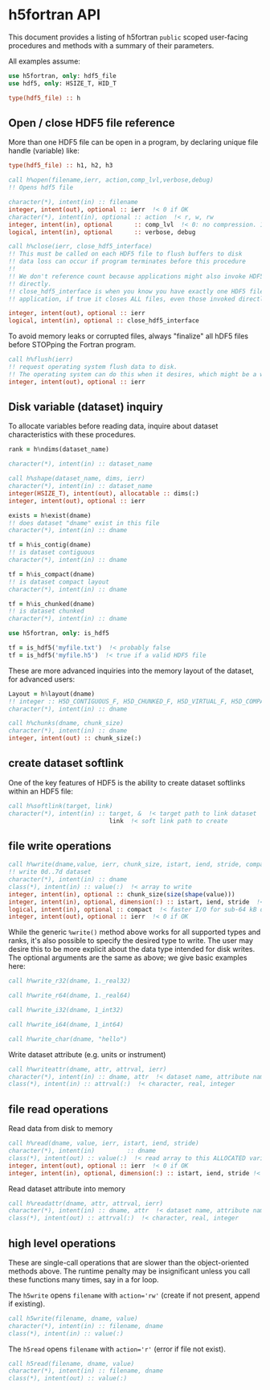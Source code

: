 # h5fortran API

This document provides a listing of h5fortran `public` scoped user-facing procedures and methods with a summary of their parameters.

All examples assume:

```fortran
use h5fortran, only: hdf5_file
use hdf5, only: HSIZE_T, HID_T

type(hdf5_file) :: h
```

## Open / close HDF5 file reference

More than one HDF5 file can be open in a program, by declaring unique file handle (variable) like:

```fortran
type(hdf5_file) :: h1, h2, h3
```

```fortran
call h%open(filename,ierr, action,comp_lvl,verbose,debug)
!! Opens hdf5 file

character(*), intent(in) :: filename
integer, intent(out), optional :: ierr  !< 0 if OK
character(*), intent(in), optional :: action  !< r, w, rw
integer, intent(in), optional      :: comp_lvl  !< 0: no compression. 1-9: ZLIB compression, higher is more compressior
logical, intent(in), optional      :: verbose, debug
```

```fortran
call h%close(ierr, close_hdf5_interface)
!! This must be called on each HDF5 file to flush buffers to disk
!! data loss can occur if program terminates before this procedure
!!
!! We don't reference count because applications might also invoke HDF5
!! directly.
!! close_hdf5_interface is when you know you have exactly one HDF5 file in your
!! application, if true it closes ALL files, even those invoked directly from HDF5.

integer, intent(out), optional :: ierr
logical, intent(in), optional :: close_hdf5_interface
```

To avoid memory leaks or corrupted files, always "finalize" all hDF5 files before STOPping the Fortran program.

```fortran
call h%flush(ierr)
!! request operating system flush data to disk.
!! The operating system can do this when it desires, which might be a while.
integer, intent(out), optional :: ierr
```

## Disk variable (dataset) inquiry

To allocate variables before reading data, inquire about dataset characteristics with these procedures.

```fortran
rank = h%ndims(dataset_name)

character(*), intent(in) :: dataset_name
```

```fortran
call h%shape(dataset_name, dims, ierr)
character(*), intent(in) :: dataset_name
integer(HSIZE_T), intent(out), allocatable :: dims(:)
integer, intent(out), optional :: ierr
```

```fortran
exists = h%exist(dname)
!! does dataset "dname" exist in this file
character(*), intent(in) :: dname
```

```fortran
tf = h%is_contig(dname)
!! is dataset contiguous
character(*), intent(in) :: dname
```

```fortran
tf = h%is_compact(dname)
!! is dataset compact layout
character(*), intent(in) :: dname
```

```fortran
tf = h%is_chunked(dname)
!! is dataset chunked
character(*), intent(in) :: dname
```

```fortran
use h5fortran, only: is_hdf5

tf = is_hdf5('myfile.txt')  !< probably false
tf = is_hdf5('myfile.h5')  !< true if a valid HDF5 file
```

These are more advanced inquiries into the memory layout of the dataset, for advanced users:

```fortran
Layout = h%layout(dname)
!! integer :: H5D_CONTIGUOUS_F, H5D_CHUNKED_F, H5D_VIRTUAL_F, H5D_COMPACT_F
character(*), intent(in) :: dname
```

```fortran
call h%chunks(dname, chunk_size)
character(*), intent(in) :: dname
integer, intent(out) :: chunk_size(:)
```

## create dataset softlink

One of the key features of HDF5 is the ability to create dataset softlinks within an HDF5 file:

```fortran
call h%softlink(target, link)
character(*), intent(in) :: target, &  !< target path to link dataset
                            link  !< soft link path to create
```

## file write operations

```fortran
call h%write(dname,value, ierr, chunk_size, istart, iend, stride, compact)
!! write 0d..7d dataset
character(*), intent(in) :: dname
class(*), intent(in) :: value(:)  !< array to write
integer, intent(in), optional :: chunk_size(size(shape(value)))
integer, intent(in), optional, dimension(:) :: istart, iend, stride  !< array slicing
logical, intent(in), optional :: compact  !< faster I/O for sub-64 kB datasets
integer, intent(out), optional :: ierr  !< 0 if OK
```

While the generic `%write()` method above works for all supported types and ranks, it's also possible to specify the desired type to write.
The user may desire this to be more explicit about the data type intended for disk writes.
The optional arguments are the same as above; we give basic examples here:

```fortran
call h%write_r32(dname, 1._real32)

call h%write_r64(dname, 1._real64)

call h%write_i32(dname, 1_int32)

call h%write_i64(dname, 1_int64)

call h%write_char(dname, "hello")
```

Write dataset attribute (e.g. units or instrument)

```fortran
call h%writeattr(dname, attr, attrval, ierr)
character(*), intent(in) :: dname, attr  !< dataset name, attribute name
class(*), intent(in) :: attrval(:)  !< character, real, integer
```

## file read operations

Read data from disk to memory

```fortran
call h%read(dname, value, ierr, istart, iend, stride)
character(*), intent(in)         :: dname
class(*), intent(out) :: value(:)  !< read array to this ALLOCATED variable
integer, intent(out), optional :: ierr  !< 0 if OK
integer, intent(in), optional, dimension(:) :: istart, iend, stride !< array slicing
```

Read dataset attribute into memory

```fortran
call h%readattr(dname, attr, attrval, ierr)
character(*), intent(in) :: dname, attr  !< dataset name, attribute name
class(*), intent(out) :: attrval(:)  !< character, real, integer
```

## high level operations

These are single-call operations that are slower than the object-oriented methods above.
The runtime penalty may be insignificant unless you call these functions many times, say in a for loop.

The `h5write` opens `filename` with `action='rw'` (create if not present, append if existing).

```fortran
call h5write(filename, dname, value)
character(*), intent(in) :: filename, dname
class(*), intent(in) :: value(:)
```

The `h5read` opens `filename` with `action='r'` (error if file not exist).

```fortran
call h5read(filename, dname, value)
character(*), intent(in) :: filename, dname
class(*), intent(out) :: value(:)
```
